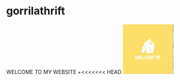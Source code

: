 # gorrilathrift
WELCOME TO MY WEBSITE
+<<<<<<< HEAD
<a href="HOME 1.html"><img src="images/About-Us_03.jpg" width="135" height="133" alt=""></a>
